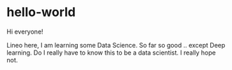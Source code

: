 # hello-world

Hi everyone!

Lineo here, I am learning some Data Science. So far so good .. except Deep learning. Do I really have to know this to be a data scientist. I really hope not.
